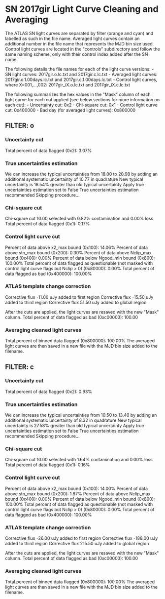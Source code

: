 # SN 2017gir Light Curve Cleaning and Averaging

The ATLAS SN light curves are separated by filter (orange and cyan) and labelled as such in the file name. Averaged light curves contain an additional number in the file name that represents the MJD bin size used. Control light curves are located in the "controls" subdirectory and follow the same naming scheme, only with their control index added after the SN name.

The following details the file names for each of the light curve versions:
	- SN light curves: 2017gir.o.lc.txt and 2017gir.c.lc.txt
	- Averaged light curves: 2017gir.o.1.00days.lc.txt and 2017gir.c.1.00days.lc.txt
	- Control light curves, where X=001,...,002: 2017gir_iX.o.lc.txt and 2017gir_iX.c.lc.txt

The following summarizes the hex values in the "Mask" column of each light curve for each cut applied (see below sections for more information on each cut): 
	- Uncertainty cut: 0x2
	- Chi-square cut: 0x1
	- Control light curve cut: 0x400000
	- Bad day (for averaged light curves): 0x800000

## FILTER: o

### Uncertainty cut
Total percent of data flagged (0x2): 3.07%

### True uncertainties estimation
We can increase the typical uncertainties from 18.00 to 20.98 by adding an additional systematic uncertainty of 10.77 in quadrature
New typical uncertainty is 16.54% greater than old typical uncertainty
Apply true uncertainties estimation set to False
True uncertainties estimation recommended
Skipping procedure...

### Chi-square cut
Chi-square cut 10.00 selected with 0.82% contamination and 0.00% loss
Total percent of data flagged (0x1): 0.17%

### Control light curve cut
Percent of data above x2_max bound (0x100): 14.06%
Percent of data above stn_max bound (0x200): 0.30%
Percent of data above Nclip_max bound (0x400): 0.00%
Percent of data below Ngood_min bound (0x800): 100.00%
Total percent of data flagged as questionable (not masked with control light curve flags but Nclip > 0) (0x80000): 0.00%
Total percent of data flagged as bad (0x400000): 100.00%

### ATLAS template change correction
Corrective flux -11.00 uJy added to first region
Corrective flux -15.50 uJy added to third region
Corrective flux 51.50 uJy added to global region

After the cuts are applied, the light curves are resaved with the new "Mask" column.
Total percent of data flagged as bad (0xc00003): 100.00

### Averaging cleaned light curves
Total percent of binned data flagged (0x800000): 100.00%
The averaged light curves are then saved in a new file with the MJD bin size added to the filename.

## FILTER: c

### Uncertainty cut
Total percent of data flagged (0x2): 0.93%

### True uncertainties estimation
We can increase the typical uncertainties from 10.50 to 13.40 by adding an additional systematic uncertainty of 8.32 in quadrature
New typical uncertainty is 27.58% greater than old typical uncertainty
Apply true uncertainties estimation set to False
True uncertainties estimation recommended
Skipping procedure...

### Chi-square cut
Chi-square cut 10.00 selected with 1.64% contamination and 0.00% loss
Total percent of data flagged (0x1): 0.16%

### Control light curve cut
Percent of data above x2_max bound (0x100): 14.00%
Percent of data above stn_max bound (0x200): 1.87%
Percent of data above Nclip_max bound (0x400): 0.00%
Percent of data below Ngood_min bound (0x800): 100.00%
Total percent of data flagged as questionable (not masked with control light curve flags but Nclip > 0) (0x80000): 0.00%
Total percent of data flagged as bad (0x400000): 100.00%

### ATLAS template change correction
Corrective flux -26.00 uJy added to first region
Corrective flux -188.00 uJy added to third region
Corrective flux 215.50 uJy added to global region

After the cuts are applied, the light curves are resaved with the new "Mask" column.
Total percent of data flagged as bad (0xc00003): 100.00

### Averaging cleaned light curves
Total percent of binned data flagged (0x800000): 100.00%
The averaged light curves are then saved in a new file with the MJD bin size added to the filename.